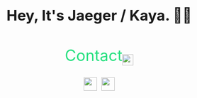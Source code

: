 
### <center><h1 align="center">Hey, It's Jaeger / Kaya. 👋🏻</h1></center>
<div align="center" ><h2 style="color:#26E07F;font-size:35px;font-weight:400;">Contact<img src="https://img.icons8.com/fluent-systems-regular/48/26e07f/shift-down.png" style="position:relative;top:10px"; width="25" height="25"/></h2></div>
<div align="center" style="margin-top:20px;"><a href="https://twitter.com/7AEGER_" target="_blank"><img src="https://img.icons8.com/android/24/26e07f/twitter.png"  width="30" height="30"/></a><a href="https://stackoverflow.com/users/14098917/jaeger-dvlp" target="_blank"><img src="https://img.icons8.com/metro/26/26e07f/stackoverflow.png" style="margin-left:10px;"  width="30" height="30"/> </div>



